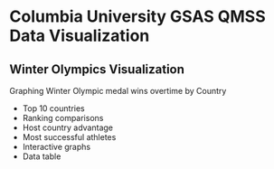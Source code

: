# Columbia University GSAS QMSS Data Visualization
## Winter Olympics Visualization

Graphing Winter Olympic medal wins overtime by Country  
- Top 10 countries
- Ranking comparisons
- Host country advantage
- Most successful athletes
- Interactive graphs
- Data table
